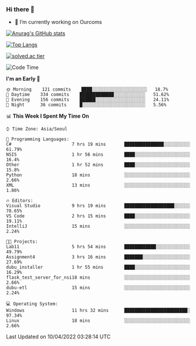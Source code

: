 ### Hi there 👋

- 🔭 I’m currently working on Ourcoms

<!--
**Rhange/Rhange** is a ✨ _special_ ✨ repository because its `README.md` (this file) appears on your GitHub profile.

Here are some ideas to get you started:

- 🌱 I’m currently learning ...
- 👯 I’m looking to collaborate on ...
- 🤔 I’m looking for help with ...
- 💬 Ask me about ...
- 📫 How to reach me: ...
- 😄 Pronouns: ...
- ⚡ Fun fact: ...
-->

[![Anurag's GitHub stats](https://github-readme-stats.vercel.app/api?username=rhange&show_icons=true&theme=gruvbox)](https://github.com/anuraghazra/github-readme-stats)

[![Top Langs](https://github-readme-stats.vercel.app/api/top-langs/?username=rhange&layout=compact&theme=gruvbox)](https://github.com/anuraghazra/github-readme-stats)

[![solved.ac tier](http://mazassumnida.wtf/api/generate_badge?boj=rhange0511)](https://solved.ac/rhange0511)

  <!--START_SECTION:waka-->
![Code Time](http://img.shields.io/badge/Code%20Time-448%20hrs%2039%20mins-blue)

**I'm an Early 🐤** 

```text
🌞 Morning    121 commits    ████░░░░░░░░░░░░░░░░░░░░░   18.7% 
🌆 Daytime    334 commits    █████████████░░░░░░░░░░░░   51.62% 
🌃 Evening    156 commits    ██████░░░░░░░░░░░░░░░░░░░   24.11% 
🌙 Night      36 commits     █░░░░░░░░░░░░░░░░░░░░░░░░   5.56%

```


📊 **This Week I Spent My Time On** 

```text
⌚︎ Time Zone: Asia/Seoul

💬 Programming Languages: 
C#                       7 hrs 19 mins       ███████████████░░░░░░░░░░   61.79% 
NSIS                     1 hr 56 mins        ████░░░░░░░░░░░░░░░░░░░░░   16.4% 
Other                    1 hr 52 mins        ████░░░░░░░░░░░░░░░░░░░░░   15.8% 
Python                   18 mins             ░░░░░░░░░░░░░░░░░░░░░░░░░   2.66% 
XML                      13 mins             ░░░░░░░░░░░░░░░░░░░░░░░░░   1.86%

🔥 Editors: 
Visual Studio            9 hrs 19 mins       ███████████████████░░░░░░   78.65% 
VS Code                  2 hrs 15 mins       ████░░░░░░░░░░░░░░░░░░░░░   19.11% 
IntelliJ                 15 mins             ░░░░░░░░░░░░░░░░░░░░░░░░░   2.24%

🐱‍💻 Projects: 
Lab11                    5 hrs 54 mins       ████████████░░░░░░░░░░░░░   49.79% 
Assignment4              3 hrs 16 mins       ███████░░░░░░░░░░░░░░░░░░   27.69% 
dubu_installer           1 hr 55 mins        ████░░░░░░░░░░░░░░░░░░░░░   16.29% 
flask_test_server_for_nsi18 mins             ░░░░░░░░░░░░░░░░░░░░░░░░░   2.66% 
dubu-etl                 15 mins             ░░░░░░░░░░░░░░░░░░░░░░░░░   2.24%

💻 Operating System: 
Windows                  11 hrs 32 mins      ████████████████████████░   97.34% 
Linux                    18 mins             ░░░░░░░░░░░░░░░░░░░░░░░░░   2.66%

```


 Last Updated on 10/04/2022 03:28:14 UTC
<!--END_SECTION:waka-->
